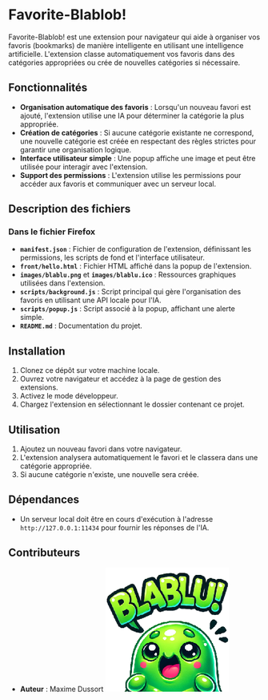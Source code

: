 

# Favorite-Blablob!


Favorite-Blablob! est une extension pour navigateur qui aide à organiser vos favoris (bookmarks) de manière intelligente en utilisant une intelligence artificielle. L'extension classe automatiquement vos favoris dans des catégories appropriées ou crée de nouvelles catégories si nécessaire.

## Fonctionnalités

- **Organisation automatique des favoris** : Lorsqu'un nouveau favori est ajouté, l'extension utilise une IA pour déterminer la catégorie la plus appropriée.
- **Création de catégories** : Si aucune catégorie existante ne correspond, une nouvelle catégorie est créée en respectant des règles strictes pour garantir une organisation logique.
- **Interface utilisateur simple** : Une popup affiche une image et peut être utilisée pour interagir avec l'extension.
- **Support des permissions** : L'extension utilise les permissions pour accéder aux favoris et communiquer avec un serveur local.


## Description des fichiers

### Dans le fichier Firefox
- **`manifest.json`** : Fichier de configuration de l'extension, définissant les permissions, les scripts de fond et l'interface utilisateur.
- **`front/hello.html`** : Fichier HTML affiché dans la popup de l'extension.
- **`images/blablu.png`** et **`images/blablu.ico`** : Ressources graphiques utilisées dans l'extension.
- **`scripts/background.js`** : Script principal qui gère l'organisation des favoris en utilisant une API locale pour l'IA.
- **`scripts/popup.js`** : Script associé à la popup, affichant une alerte simple.
- **`README.md`** : Documentation du projet.

## Installation

1. Clonez ce dépôt sur votre machine locale.
2. Ouvrez votre navigateur et accédez à la page de gestion des extensions.
3. Activez le mode développeur.
4. Chargez l'extension en sélectionnant le dossier contenant ce projet.

## Utilisation

1. Ajoutez un nouveau favori dans votre navigateur.
2. L'extension analysera automatiquement le favori et le classera dans une catégorie appropriée.
3. Si aucune catégorie n'existe, une nouvelle sera créée.

## Dépendances

- Un serveur local doit être en cours d'exécution à l'adresse `http://127.0.0.1:11434` pour fournir les réponses de l'IA.

## Contributeurs

- **Auteur** : Maxime Dussort
![Logo de Favorite-Blablob](firefox/images/blablu.png)